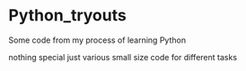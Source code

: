 # Python_tryouts
Some code from my process of learning Python

nothing special just various small size code for different tasks
